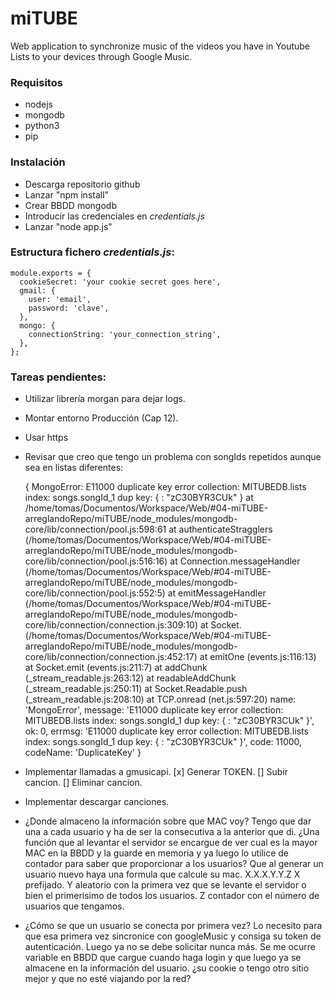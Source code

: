 # miTUBE
Web application to synchronize music of the videos you have in Youtube Lists to your devices through Google Music.

### Requisitos

* nodejs
* mongodb
* python3
* pip


### Instalación

* Descarga repositorio github
* Lanzar "npm install"
* Crear BBDD mongodb
* Introducir las credenciales en *credentials.js*
* Lanzar "node app.js"


### Estructura fichero *credentials.js*:

```
module.exports = {
  cookieSecret: 'your cookie secret goes here',
  gmail: {
    user: 'email',
    password: 'clave',
  },
  mongo: {
    connectionString: 'your_connection_string',
  },
};
```


### Tareas pendientes:

* Utilizar librería morgan para dejar logs.
* Montar entorno Producción (Cap 12).
* Usar https
* Revisar que creo que tengo un problema con songIds repetidos aunque sea en listas diferentes:

	{ MongoError: E11000 duplicate key error collection: MITUBEDB.lists index: songs.songId_1 dup key: { : "zC30BYR3CUk" }
    at /home/tomas/Documentos/Workspace/Web/#04-miTUBE-arreglandoRepo/miTUBE/node_modules/mongodb-core/lib/connection/pool.js:598:61
    at authenticateStragglers (/home/tomas/Documentos/Workspace/Web/#04-miTUBE-arreglandoRepo/miTUBE/node_modules/mongodb-core/lib/connection/pool.js:516:16)
    at Connection.messageHandler (/home/tomas/Documentos/Workspace/Web/#04-miTUBE-arreglandoRepo/miTUBE/node_modules/mongodb-core/lib/connection/pool.js:552:5)
    at emitMessageHandler (/home/tomas/Documentos/Workspace/Web/#04-miTUBE-arreglandoRepo/miTUBE/node_modules/mongodb-core/lib/connection/connection.js:309:10)
    at Socket.<anonymous> (/home/tomas/Documentos/Workspace/Web/#04-miTUBE-arreglandoRepo/miTUBE/node_modules/mongodb-core/lib/connection/connection.js:452:17)
    at emitOne (events.js:116:13)
    at Socket.emit (events.js:211:7)
    at addChunk (_stream_readable.js:263:12)
    at readableAddChunk (_stream_readable.js:250:11)
    at Socket.Readable.push (_stream_readable.js:208:10)
    at TCP.onread (net.js:597:20)
  name: 'MongoError',
  message: 'E11000 duplicate key error collection: MITUBEDB.lists index: songs.songId_1 dup key: { : "zC30BYR3CUk" }',
  ok: 0,
  errmsg: 'E11000 duplicate key error collection: MITUBEDB.lists index: songs.songId_1 dup key: { : "zC30BYR3CUk" }',
  code: 11000,
  codeName: 'DuplicateKey' }
* Implementar llamadas a gmusicapi.
  [x] Generar TOKEN.
  [] Subir cancion.
  [] Eliminar cancion. 

* Implementar descargar canciones.

* ¿Donde almaceno la información sobre que MAC voy? Tengo que dar una a cada usuario y ha de ser la consecutiva a la anterior que di. ¿Una función que al levantar el servidor se encargue de ver cual es la mayor MAC en la BBDD y la guarde en memoria y ya luego lo utilice de contador para saber que proporcionar a los usuarios?
  Que al generar un usuario nuevo haya una formula que calcule su mac.
  X.X.X.Y.Y.Z
    X prefijado.
    Y aleatorio con la primera vez que se levante el servidor o bien el primerisimo de todos los usuarios.
    Z contador con el número de usuarios que tengamos.  

* ¿Cómo se que un usuario se conecta por primera vez? Lo necesito para que esa primera vez sincronice con googleMusic y consiga su token de autenticación. Luego ya no se debe solicitar nunca más. Se me ocurre variable en BBDD que cargue cuando haga login y que luego ya se almacene en la información del usuario. ¿su cookie o tengo otro sitio mejor y que no esté viajando por la red?